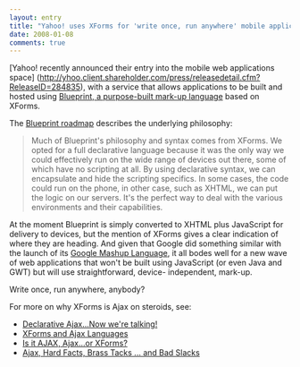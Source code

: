 ```yaml
---
layout: entry
title: "Yahoo! uses XForms for 'write once, run anywhere' mobile applications"
date: 2008-01-08
comments: true
---
```

[Yahoo! recently announced their entry into the mobile web applications space]
(http://yhoo.client.shareholder.com/press/releasedetail.cfm?ReleaseID=284835),
with a service that allows applications to be built and hosted using
[Blueprint, a purpose-built mark-up
language](http://us.beta.mobile.yahoo.com/developers) based on XForms.

<!-- more -->

  
The [Blueprint roadmap](http://us.beta.mobile.yahoo.com/developers/roadmap)
describes the underlying philosophy:

  

> Much of Blueprint's philosophy and syntax comes from XForms. We opted for a
full declarative language because it was the only way we could effectively run
on the wide range of devices out there, some of which have no scripting at
all. By using declarative syntax, we can encapsulate and hide the scripting
specifics. In some cases, the code could run on the phone, in other case, such
as XHTML, we can put the logic on our servers. It's the perfect way to deal
with the various environments and their capabilities.

  
  
At the moment Blueprint is simply converted to XHTML plus JavaScript for
delivery to devices, but the mention of XForms gives a clear indication of
where they are heading. And given that Google did something similar with the
launch of its [Google Mashup Language](http://code.google.com/gme/index.html),
it all bodes well for a new wave of web applications that won't be built using
JavaScript (or even Java and GWT) but will use straightforward, device-
independent, mark-up.

  
Write once, run anywhere, anybody?

  
For more on why XForms is Ajax on steroids, see:

  * [Declarative Ajax...Now we're talking!](http://internet-apps.blogspot.com/2006/07/declarative-ajaxnow-were-talking.html)
  * [XForms and Ajax Languages](http://internet-apps.blogspot.com/2006/02/xforms-and-ajax-languages.html)
  * [Is it AJAX, Ajax...or XForms?](http://internet-apps.blogspot.com/2006/10/is-it-ajax-ajaxor-xforms.html)
  * [Ajax, Hard Facts, Brass Tacks ... and Bad Slacks](http://internet-apps.blogspot.com/2005/04/ajax-hard-facts-brass-tacks-and-bad.html)

